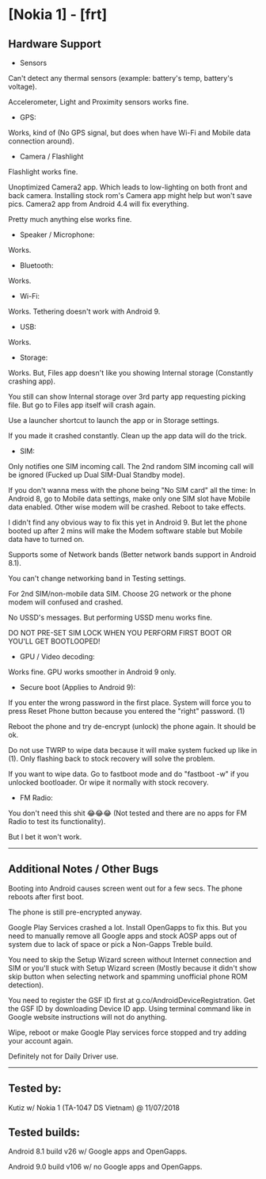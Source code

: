 # [Nokia 1] - [frt]

## Hardware Support

* Sensors

Can't detect any thermal sensors (example: battery's temp, battery's voltage).

Accelerometer, Light and Proximity sensors works fine.

* GPS:

Works, kind of (No GPS signal, but does when have Wi-Fi and Mobile data connection around).

* Camera / Flashlight

Flashlight works fine.

Unoptimized Camera2 app. Which leads to low-lighting on both front and back camera. Installing stock rom's Camera app might help but won't save pics. Camera2 app from Android 4.4 will fix everything.

Pretty much anything else works fine.

* Speaker / Microphone:

Works.
  
* Bluetooth:

Works.

* Wi-Fi:

Works. Tethering doesn't work with Android 9.

* USB:

Works.

* Storage:

Works. But, Files app doesn't like you showing Internal storage (Constantly crashing app).

You still can show Internal storage over 3rd party app requesting picking file. But go to Files app itself will crash again.

Use a launcher shortcut to launch the app or in Storage settings.

If you made it crashed constantly. Clean up the app data will do the trick.

* SIM:

Only notifies one SIM incoming call. The 2nd random SIM incoming call will be ignored (Fucked up Dual SIM-Dual Standby mode).

If you don't wanna mess with the phone being "No SIM card" all the time: In Android 8, go to Mobile data settings, make only one SIM slot have Mobile data enabled. Other wise modem will be crashed. Reboot to take effects.

I didn't find any obvious way to fix this yet in Android 9. But let the phone booted up after 2 mins will make the Modem software stable but Mobile data have to turned on.

Supports some of Network bands (Better network bands support in Android 8.1).

You can't change networking band in Testing settings.

For 2nd SIM/non-mobile data SIM. Choose 2G network or the phone modem will confused and crashed.

No USSD's messages. But performing USSD menu works fine.

DO NOT PRE-SET SIM LOCK WHEN YOU PERFORM FIRST BOOT OR YOU'LL GET BOOTLOOPED!

* GPU / Video decoding:

Works fine. GPU works smoother in Android 9 only.

* Secure boot (Applies to Android 9):

If you enter the wrong password in the first place. System will force you to press Reset Phone button because you entered the "right" password. (1)

Reboot the phone and try de-encrypt (unlock) the phone again. It should be ok.

Do not use TWRP to wipe data because it will make system fucked up like in (1). Only flashing back to stock recovery will solve the problem.

If you want to wipe data. Go to fastboot mode and do "fastboot -w" if you unlocked bootloader. Or wipe it normally with stock recovery.

* FM Radio:

You don't need this shit 😂😂😂 (Not tested and there are no apps for FM Radio to test its functionality).

But I bet it won't work.

***
## Additional Notes / Other Bugs

Booting into Android causes screen went out for a few secs. The phone reboots after first boot.

The phone is still pre-encrypted anyway.

Google Play Services crashed a lot. Install OpenGapps to fix this. But you need to manually remove all Google apps and stock AOSP apps out of system due to lack of space or pick a Non-Gapps Treble build.

You need to skip the Setup Wizard screen without Internet connection and SIM or you'll stuck with Setup Wizard screen (Mostly because it didn't show skip button when selecting network and spamming unofficial phone ROM detection).

You need to register the GSF ID first at g.co/AndroidDeviceRegistration. Get the GSF ID by downloading Device ID app. Using terminal command like in Google website instructions will not do anything.

Wipe, reboot or make Google Play services force stopped and try adding your account again.

Definitely not for Daily Driver use.

***


## Tested by:

Kutiz w/ Nokia 1 (TA-1047 DS Vietnam) @ 11/07/2018

## Tested builds:

Android 8.1 build v26 w/ Google apps and OpenGapps.

Android 9.0 build v106 w/ no Google apps and OpenGapps.
